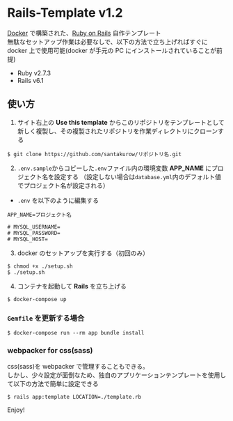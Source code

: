 # Rails-Template v1.2

[Docker](https://www.docker.com/products/docker-desktop) で構築された、[Ruby on Rails](https://github.com/rails/rails) 自作テンプレート  
無駄なセットアップ作業は必要なしで、以下の方法で立ち上げればすぐに docker 上で使用可能(docker が手元の PC にインストールされていることが前提)

- Ruby v2.7.3
- Rails v6.1

## 使い方

1. サイト右上の **Use this template** からこのリポジトリをテンプレートとして新しく複製し、その複製されたリポジトリを作業ディレクトリにクローンする

```
$ git clone https://github.com/santakurow/リポジトリ名.git
```

2. `.env.sample`からコピーした`.env`ファイル内の環境変数 **APP_NAME** にプロジェクト名を設定する
   （設定しない場合は`database.yml`内のデフォルト値でプロジェクト名が設定される）

- `.env` を以下のように編集する

```
APP_NAME=プロジェクト名

# MYSQL_USERNAME=
# MYSQL_PASSWORD=
# MYSQL_HOST=
```

3. docker のセットアップを実行する（初回のみ）

```
$ chmod +x ./setup.sh
$ ./setup.sh
```

4. コンテナを起動して **Rails** を立ち上げる

```
$ docker-compose up
```

### `Gemfile` を更新する場合

```
$ docker-compose run --rm app bundle install
```

<!-- 2. イメージを構築

```
$ docker-compose build
```

3. 新しく `Gemfile` を更新

```
$ docker-compose run --rm web bundle install
```

4. キャッシュされている npm リストを再度インストール(**webpack**コマンドを使えるようにする)

```
$ docker-compose run --rm web yarn --check-files
```

5. `.env.sample`ファイルから新しくコピーした`.env`ファイル内の環境変数 **APP_NAME** にプロジェクト名を設定する
   （設定しない場合は`database.yml`内のデフォルト値でプロジェクト名が設定される）

```
$ cp .env.example .env
``` -->

### webpacker for css(sass)

css(sass)を webpacker で管理することもできる。  
しかし、少々設定が面倒なため、独自のアプリケーションテンプレートを使用して以下の方法で簡単に設定できる

```
$ rails app:template LOCATION=./template.rb
```

Enjoy!
